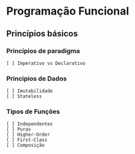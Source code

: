 # Programação Funcional

## Princípios básicos

### Princípios de paradigma

    [ ] Imperativo vs Declarativo

### Principios de Dados

    [ ] Imutabilidade
    [ ] Stateless

### Tipos de Funções

    [ ] Independentes
    [ ] Puras
    [ ] Higher-Order
    [ ] First-Class
    [ ] Composição
